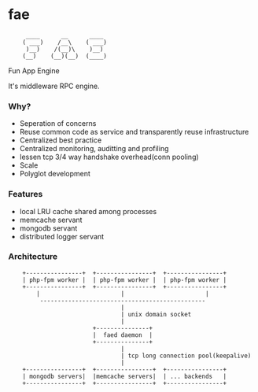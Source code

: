 fae
===

         ____      __      ____ 
        ( ___)    /__\    ( ___)
         )__)    /(__)\    )__) 
        (__)    (__)(__)  (____)
                               
Fun App Engine

It's middleware RPC engine.

### Why?

*   Seperation of concerns
*   Reuse common code as service and transparently reuse infrastructure
*   Centralized best practice
*   Centralized monitoring, auditting and profiling
*   lessen tcp 3/4 way handshake overhead(conn pooling)
*   Scale
*   Polyglot development

### Features

*   local LRU cache shared among processes
*   memcache servant
*   mongodb servant
*   distributed logger servant

### Architecture


        +----------------+  +----------------+  +----------------+
        | php-fpm worker |  | php-fpm worker |  | php-fpm worker |
        +----------------+  +----------------+  +----------------+
            |                       |                       |
             -----------------------------------------------
                                    |                        
                                    | unix domain socket
                                    |                        
                            +---------------+
                            |  faed daemon  |
                            +---------------+
                                    |                        
                                    | tcp long connection pool(keepalive)
                                    |                        
        +----------------+  +----------------+  +----------------+
        | mongodb servers|  |memcache servers|  | ... backends   |
        +----------------+  +----------------+  +----------------+

